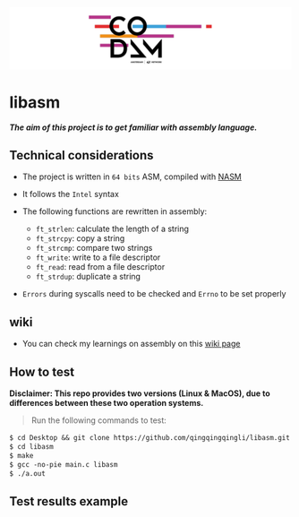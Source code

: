 [![Logo](https://github.com/qingqingqingli/readme_images/blob/master/codam_logo_1.png)](https://github.com/qingqingqingli/libasm)

# libasm

***The aim of this project is to get familiar with assembly language.***

## Technical considerations

- The project is written in `64 bits` ASM, compiled with [NASM](https://www.nasm.us/)

- It follows the `Intel` syntax

- The following functions are rewritten in assembly:
	- `ft_strlen`: calculate the length of a string
	- `ft_strcpy`: copy a string
	- `ft_strcmp`: compare two strings
	- `ft_write`: write to a file descriptor
	- `ft_read`: read from a file descriptor
	- `ft_strdup`: duplicate a string

- `Errors` during syscalls need to be checked and `Errno` to be set properly

## wiki

- You can check my learnings on assembly on this [wiki page](https://github.com/qingqingqingli/libasm/wiki#calling-an-asm-function-from-c-source)

## How to test

**Disclaimer: This repo provides two versions (Linux & MacOS), due to differences between these two operation systems.**

> Run the following commands to test:

```shell
$ cd Desktop && git clone https://github.com/qingqingqingli/libasm.git
$ cd libasm
$ make
$ gcc -no-pie main.c libasm
$ ./a.out
```

## Test results example


